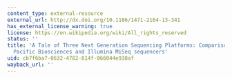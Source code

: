 ```yaml
---
content_type: external-resource
external_url: http://dx.doi.org/10.1186/1471-2164-13-341
has_external_license_warning: true
license: https://en.wikipedia.org/wiki/All_rights_reserved
status: ''
title: 'A Tale of Three Next Generation Sequencing Platforms: Comparison of Ion Torrent,
  Pacific Biosciences and Illumina MiSeq sequencers'
uid: cb7f6ba7-0632-4782-814f-066044e938af
wayback_url: ''
---
```

